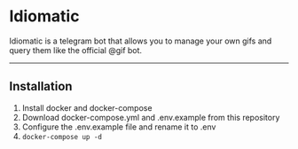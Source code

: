 # Idiomatic

Idiomatic is a telegram bot that allows you to manage your own gifs and query them like the official @gif bot.

---
## Installation
1. Install docker and docker-compose
2. Download docker-compose.yml and .env.example from this repository
3. Configure the .env.example file and rename it to .env
4. ```docker-compose up -d```